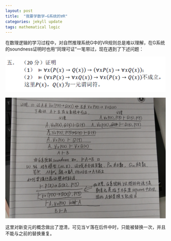 ```yaml
---
layout: post
title:  "我要学数学—G系统的∀R"
categories: jekyll update
tags: mathematical logic
---
```

在数理逻辑的学习过程中，对自然推理系统G中的VR规则总是难以理解，在G系统的soundness证明时也用“同理可证”一笔带过，现在遇到了下述问题：

![题目](/src/GART.png)

![解答](/src/GARA.jpg)

这里对新变元的概念做出了澄清，可见当∀落在后件中时，只能被替换一次，并且不能与之前的替换重复。









